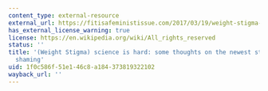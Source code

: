 ```yaml
---
content_type: external-resource
external_url: https://fitisafeministissue.com/2017/03/19/weight-stigma-science-is-hard-some-thoughts-on-the-newest-study-on-fat-shaming/
has_external_license_warning: true
license: https://en.wikipedia.org/wiki/All_rights_reserved
status: ''
title: '(Weight Stigma) science is hard: some thoughts on the newest study on fat
  shaming'
uid: 1f0c586f-51e1-46c8-a184-373819322102
wayback_url: ''
---
```

